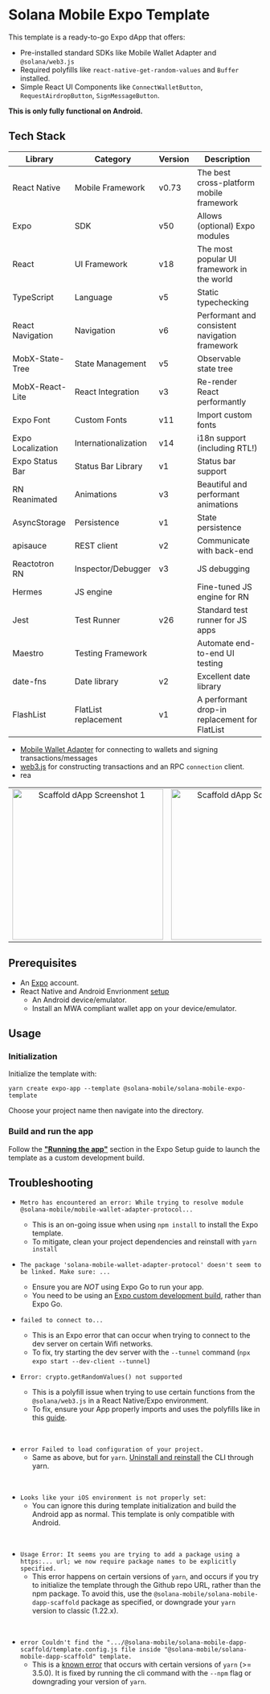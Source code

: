 # Solana Mobile Expo Template

This template is a ready-to-go Expo dApp that offers:

- Pre-installed standard SDKs like Mobile Wallet Adapter and `@solana/web3.js`
- Required polyfills like `react-native-get-random-values` and `Buffer` installed.
- Simple React UI Components like `ConnectWalletButton`, `RequestAirdropButton`, `SignMessageButton`.

**This is only fully functional on Android.**

## Tech Stack

| Library           | Category             | Version | Description                                    |
| ----------------- | -------------------- | ------- | ---------------------------------------------- |
| React Native      | Mobile Framework     | v0.73   | The best cross-platform mobile framework       |
| Expo              | SDK                  | v50     | Allows (optional) Expo modules                 |
| React             | UI Framework         | v18     | The most popular UI framework in the world     |
| TypeScript        | Language             | v5      | Static typechecking                            |
| React Navigation  | Navigation           | v6      | Performant and consistent navigation framework |
| MobX-State-Tree   | State Management     | v5      | Observable state tree                          |
| MobX-React-Lite   | React Integration    | v3      | Re-render React performantly                   |
| Expo Font         | Custom Fonts         | v11     | Import custom fonts                            |
| Expo Localization | Internationalization | v14     | i18n support (including RTL!)                  |
| Expo Status Bar   | Status Bar Library   | v1      | Status bar support                             |
| RN Reanimated     | Animations           | v3      | Beautiful and performant animations            |
| AsyncStorage      | Persistence          | v1      | State persistence                              |
| apisauce          | REST client          | v2      | Communicate with back-end                      |
| Reactotron RN     | Inspector/Debugger   | v3      | JS debugging                                   |
| Hermes            | JS engine            |         | Fine-tuned JS engine for RN                    |
| Jest              | Test Runner          | v26     | Standard test runner for JS apps               |
| Maestro           | Testing Framework    |         | Automate end-to-end UI testing                 |
| date-fns          | Date library         | v2      | Excellent date library                         |
| FlashList         | FlatList replacement | v1      | A performant drop-in replacement for FlatList  |

- [Mobile Wallet Adapter](https://github.com/solana-mobile/mobile-wallet-adapter/tree/main/js/packages/mobile-wallet-adapter-protocol) for connecting to wallets and signing transactions/messages
- [web3.js](https://solana-labs.github.io/solana-web3.js/) for constructing transactions and an RPC `connection` client.
- rea

<table>
  <tr>
    <td align="center">
      <img src="https://github.com/solana-mobile/solana-mobile-dapp-scaffold/assets/18451967/3d83d3dc-ab65-4a2c-881d-8a229f34e392" alt="Scaffold dApp Screenshot 1" width=300 />
    </td>
    <td align="center">
      <img src="https://github.com/solana-mobile/solana-mobile-dapp-scaffold/assets/18451967/2fd69bd4-834d-45e1-8c7a-f80b5b576c96" alt="Scaffold dApp Screenshot 3" width=300 />
    </td>
    <td align="center">
      <img src="https://github.com/solana-mobile/solana-mobile-dapp-scaffold/assets/18451967/cdd93c12-d9ff-4739-81af-92da5b90303a" alt="Scaffold dApp Screenshot 2" width=300 />
    </td>
  </tr>
</table>

<CTAButton label="View on GitHub" to="https://github.com/solana-mobile/solana-mobile-dapp-scaffold" />

## Prerequisites

- An [Expo](https://expo.dev/) account.
- React Native and Android Envrionment [setup](https://docs.solanamobile.com/getting-started/development-setup)
  - An Android device/emulator.
  - Install an MWA compliant wallet app on your device/emulator.

## Usage

### Initialization

Initialize the template with:

```
yarn create expo-app --template @solana-mobile/solana-mobile-expo-template
```

Choose your project name then navigate into the directory.

### Build and run the app

Follow the **["Running the app"](https://docs.solanamobile.com/react-native/expo#running-the-app)** section in the Expo Setup guide to launch the template as a custom development build.

## Troubleshooting

- `Metro has encountered an error: While trying to resolve module @solana-mobile/mobile-wallet-adapter-protocol...`

  - This is an on-going issue when using `npm install` to install the Expo template.
  - To mitigate, clean your project dependencies and reinstall with `yarn install`

- `The package 'solana-mobile-wallet-adapter-protocol' doesn't seem to be linked. Make sure: ...`

  - Ensure you are _NOT_ using Expo Go to run your app.
  - You need to be using an [Expo custom development build](https://docs.solanamobile.com/react-native/expo#custom-development-build), rather than Expo Go.

- `failed to connect to...`

  - This is an Expo error that can occur when trying to connect to the dev server on certain Wifi networks.
  - To fix, try starting the dev server with the `--tunnel` command (`npx expo start --dev-client --tunnel`)

- `Error: crypto.getRandomValues() not supported`
  - This is a polyfill issue when trying to use certain functions from the `@solana/web3.js` in a React Native/Expo environment.
  - To fix, ensure your App properly imports and uses the polyfills like in this [guide](http://docs.solanamobile.com/react-native/expo#step-3-update-appjs-with-polyfills).

<br>

- `error Failed to load configuration of your project.`
  - Same as above, but for `yarn`. [Uninstall and reinstall](https://github.com/react-native-community/cli#updating-the-cli) the CLI through yarn.

<br>

- `Looks like your iOS environment is not properly set`:
  - You can ignore this during template initialization and build the Android app as normal. This template is only compatible with Android.

<br>

- `Usage Error: It seems you are trying to add a package using a https:... url; we now require package names to be explicitly specified.`
  - This error happens on certain versions of `yarn`, and occurs if you try to initialize the template through the Github repo URL, rather than the npm package. To avoid this, use the `@solana-mobile/solana-mobile-dapp-scaffold` package as specified, or downgrade your `yarn` version to classic (1.22.x).

<br>

- `error Couldn't find the ".../@solana-mobile/solana-mobile-dapp-scaffold/template.config.js file inside "@solana-mobile/solana-mobile-dapp-scaffold" template.`
  - This is a [known error](https://github.com/react-native-community/cli/issues/1924) that occurs with certain versions of `yarn` (>= 3.5.0). It is fixed by running the cli command with the `--npm` flag or downgrading your version of `yarn`.
